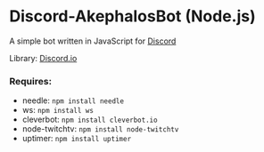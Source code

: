 # Discord-AkephalosBot (Node.js)

A simple bot written in JavaScript for [Discord](http://www.discord.gg)

Library: [Discord.io](https://github.com/izy521/discord.io)
### Requires:
 - needle: `npm install needle`
 - ws: `npm install ws`
 - cleverbot: `npm install cleverbot.io`
 - node-twitchtv: `npm install node-twitchtv`
 - uptimer: `npm install uptimer`
